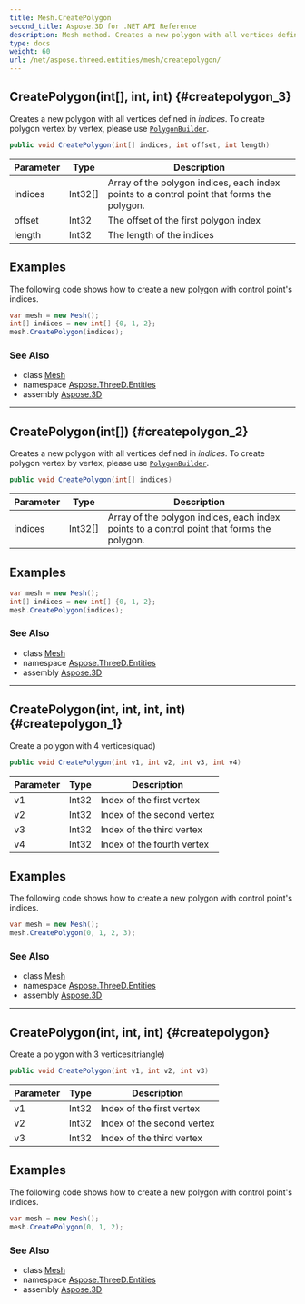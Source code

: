 ```yaml
---
title: Mesh.CreatePolygon
second_title: Aspose.3D for .NET API Reference
description: Mesh method. Creates a new polygon with all vertices defined in indices. To create polygon vertex by vertex please use PolygonBuilder
type: docs
weight: 60
url: /net/aspose.threed.entities/mesh/createpolygon/
---
```

## CreatePolygon(int[], int, int) {#createpolygon_3}

Creates a new polygon with all vertices defined in *indices*. To create polygon vertex by vertex, please use [`PolygonBuilder`](../../polygonbuilder/).

```csharp
public void CreatePolygon(int[] indices, int offset, int length)
```

| Parameter | Type | Description |
| --- | --- | --- |
| indices | Int32[] | Array of the polygon indices, each index points to a control point that forms the polygon. |
| offset | Int32 | The offset of the first polygon index |
| length | Int32 | The length of the indices |

## Examples

The following code shows how to create a new polygon with control point's indices.

```csharp
var mesh = new Mesh();
int[] indices = new int[] {0, 1, 2};
mesh.CreatePolygon(indices);
```

### See Also

* class [Mesh](../)
* namespace [Aspose.ThreeD.Entities](../../mesh/)
* assembly [Aspose.3D](../../../)

---

## CreatePolygon(int[]) {#createpolygon_2}

Creates a new polygon with all vertices defined in *indices*. To create polygon vertex by vertex, please use [`PolygonBuilder`](../../polygonbuilder/).

```csharp
public void CreatePolygon(int[] indices)
```

| Parameter | Type | Description |
| --- | --- | --- |
| indices | Int32[] | Array of the polygon indices, each index points to a control point that forms the polygon. |

## Examples

```csharp
var mesh = new Mesh();
int[] indices = new int[] {0, 1, 2};
mesh.CreatePolygon(indices);
```

### See Also

* class [Mesh](../)
* namespace [Aspose.ThreeD.Entities](../../mesh/)
* assembly [Aspose.3D](../../../)

---

## CreatePolygon(int, int, int, int) {#createpolygon_1}

Create a polygon with 4 vertices(quad)

```csharp
public void CreatePolygon(int v1, int v2, int v3, int v4)
```

| Parameter | Type | Description |
| --- | --- | --- |
| v1 | Int32 | Index of the first vertex |
| v2 | Int32 | Index of the second vertex |
| v3 | Int32 | Index of the third vertex |
| v4 | Int32 | Index of the fourth vertex |

## Examples

The following code shows how to create a new polygon with control point's indices.

```csharp
var mesh = new Mesh();
mesh.CreatePolygon(0, 1, 2, 3);
```

### See Also

* class [Mesh](../)
* namespace [Aspose.ThreeD.Entities](../../mesh/)
* assembly [Aspose.3D](../../../)

---

## CreatePolygon(int, int, int) {#createpolygon}

Create a polygon with 3 vertices(triangle)

```csharp
public void CreatePolygon(int v1, int v2, int v3)
```

| Parameter | Type | Description |
| --- | --- | --- |
| v1 | Int32 | Index of the first vertex |
| v2 | Int32 | Index of the second vertex |
| v3 | Int32 | Index of the third vertex |

## Examples

The following code shows how to create a new polygon with control point's indices.

```csharp
var mesh = new Mesh();
mesh.CreatePolygon(0, 1, 2);
```

### See Also

* class [Mesh](../)
* namespace [Aspose.ThreeD.Entities](../../mesh/)
* assembly [Aspose.3D](../../../)



